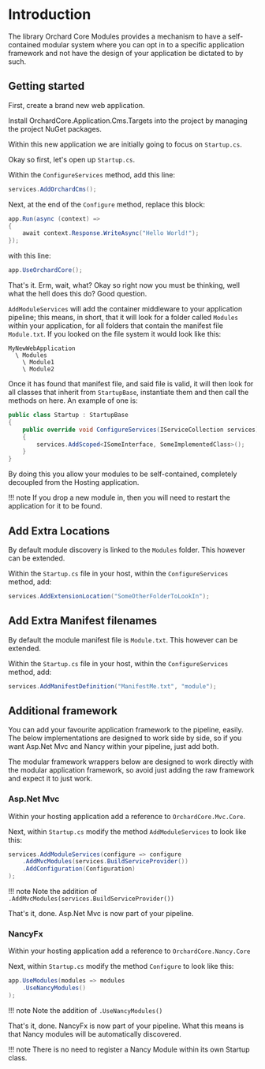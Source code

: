 # Introduction

The library Orchard Core Modules provides a mechanism to have a self-contained modular system where you can opt in to a specific application framework and not have the design of your application be dictated to by such.

## Getting started

First, create a brand new web application.

Install OrchardCore.Application.Cms.Targets into the project by managing the project NuGet packages.

Within this new application we are initially going to focus on `Startup.cs`.

Okay so first, let's open up `Startup.cs`.

Within the `ConfigureServices` method, add this line:

```csharp
services.AddOrchardCms(); 
```

Next, at the end of the `Configure` method, replace this block: 

```csharp
app.Run(async (context) => 
{
    await context.Response.WriteAsync("Hello World!"); 
});
```

with this line: 

```csharp
app.UseOrchardCore();
```

That's it. Erm, wait, what? Okay so right now you must be thinking, well what the hell does this do? Good question.

`AddModuleServices` will add the container middleware to your application pipeline; this means, in short, that it will look for a folder called `Modules` within your application, for all folders that contain the manifest file `Module.txt`. If you looked on the file system it would look like this:

```
MyNewWebApplication
  \ Modules
    \ Module1
    \ Module2
```

Once it has found that manifest file, and said file is valid, it will then look for all classes that inherit from `StartupBase`, instantiate them and then call the methods on here. An example of one is:

```csharp
public class Startup : StartupBase
{
    public override void ConfigureServices(IServiceCollection services)
    {
        services.AddScoped<ISomeInterface, SomeImplementedClass>();
    }
}
```

By doing this you allow your modules to be self-contained, completely decoupled from the Hosting application.

!!! note
    If you drop a new module in, then you will need to restart the application for it to be found.

## Add Extra Locations
By default module discovery is linked to the `Modules` folder. This however can be extended.

Within the `Startup.cs` file in your host, within the `ConfigureServices` method, add:

```csharp
services.AddExtensionLocation("SomeOtherFolderToLookIn");
```

## Add Extra Manifest filenames
By default the module manifest file is `Module.txt`. This however can be extended.

Within the `Startup.cs` file in your host, within the `ConfigureServices` method, add:

```csharp
services.AddManifestDefinition("ManifestMe.txt", "module");
```

## Additional framework
You can add your favourite application framework to the pipeline, easily. The below implementations are designed to work side by side, so if you want Asp.Net Mvc and Nancy within your pipeline, just add both.

The modular framework wrappers below are designed to work directly with the modular application framework, so avoid just adding the raw framework and expect it to just work.

### Asp.Net Mvc
Within your hosting application add a reference to `OrchardCore.Mvc.Core`.

Next, within `Startup.cs` modify the method `AddModuleServices` to look like this:

```csharp
services.AddModuleServices(configure => configure
    .AddMvcModules(services.BuildServiceProvider())
    .AddConfiguration(Configuration)
);
```

!!! note 
    Note the addition of `.AddMvcModules(services.BuildServiceProvider())`

That's it, done. Asp.Net Mvc is now part of your pipeline.

### NancyFx
Within your hosting application add a reference to `OrchardCore.Nancy.Core`

Next, within `Startup.cs` modify the method `Configure` to look like this:

```csharp
app.UseModules(modules => modules
    .UseNancyModules()
);
```

!!! note 
    Note the addition of `.UseNancyModules()`

That's it, done. NancyFx is now part of your pipeline. What this means is that Nancy modules will be automatically discovered.

!!! note 
    There is no need to register a Nancy Module within its own Startup class.
